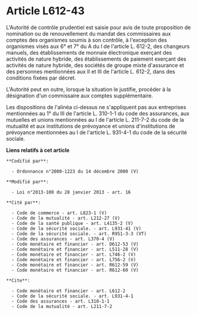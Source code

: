 # Article L612-43

L'Autorité de contrôle prudentiel est saisie pour avis de toute proposition de nomination ou de renouvellement du mandat des
commissaires aux comptes des organismes soumis à son contrôle, à l'exception des organismes visés aux 6° et 7° du A du I de
l'article L. 612-2, des changeurs manuels, des établissements de monnaie électronique exerçant des activités de nature
hybride, des établissements de paiement exerçant des activités de nature hybride, des sociétés de groupe mixte d'assurance et
des personnes mentionnées aux II et III de l'article L. 612-2, dans des conditions fixées par décret.

L'Autorité peut en outre, lorsque la situation le justifie, procéder à la désignation d'un commissaire aux comptes
supplémentaire. 

Les dispositions de l'alinéa ci-dessus ne s'appliquent pas aux entreprises mentionnées au 1° du III de l'article L. 310-1-1
du code des assurances, aux mutuelles et unions mentionnées au I de l'article L. 211-7-2 du code de la mutualité et aux
institutions de prévoyance et unions d'institutions de prévoyance mentionnées au I de l'article L. 931-4-1 du code de la
sécurité sociale.

**Liens relatifs à cet article**

	**Codifié par**:

	  - Ordonnance n°2000-1223 du 14 décembre 2000 (V)

	**Modifié par**:

	  - Loi n°2013-100 du 28 janvier 2013 - art. 16

	**Cité par**:

	  - Code de commerce - art. L823-1 (V)
	  - Code de la mutualité - art. L212-27 (V)
	  - Code de la santé publique - art. L4135-2 (V)
	  - Code de la sécurité sociale. - art. L931-41 (V)
	  - Code de la sécurité sociale. - art. R951-3-3 (VT)
	  - Code des assurances - art. L370-4 (V)
	  - Code monétaire et financier - art. D612-53 (V)
	  - Code monétaire et financier - art. L511-28 (V)
	  - Code monétaire et financier - art. L746-2 (V)
	  - Code monétaire et financier - art. L756-2 (V)
	  - Code monétaire et financier - art. R612-59 (V)
	  - Code monétaire et financier - art. R612-60 (V)

	**Cite**:

	  - Code monétaire et financier - art. L612-2
	  - Code de la sécurité sociale. - art. L931-4-1
	  - Code des assurances - art. L310-1-1
	  - Code de la mutualité - art. L211-7-2

